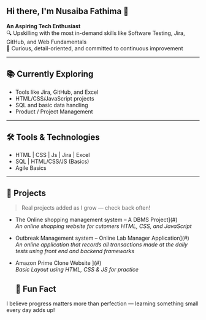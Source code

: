 ## Hi there, I'm Nusaiba Fathima 👋

**An Aspiring Tech Enthusiast**  
🔍 Upskilling with the most in-demand skills like Software Testing, Jira, GitHub, and Web Fundamentals  
🌱 Curious, detail-oriented, and committed to continuous improvement

---

## 📚 Currently Exploring
- Tools like Jira, GitHub, and Excel
- HTML/CSS/JavaScript projects
- SQL and basic data handling
- Product / Project Management 

---

## 🛠️ Tools & Technologies
- HTML | CSS | Js | Jira | Excel  
- SQL | HTML/CSS/JS (Basics)
- Agile Basics

---

## 📂 Projects
> Real projects added as I grow — check back often!

 - The Online shopping management system – A DBMS Project](#)  
  *An online shopping website for cutomers HTML, CSS, and JavaScript*
 - Outbreak Management system – Online Lab Manager Application](#)  
  *An online application that records all transactions made at the daily tests using front end and backend frameworks*
-  Amazon Prime Clone Website ](#)  
  *Basic Layout using HTML, CSS & JS for practice*

   ## 🧠 Fun Fact
I believe progress matters more than perfection — learning something small every day adds up!


